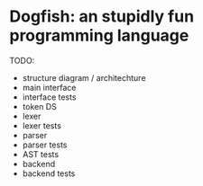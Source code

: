 # Dogfish: an stupidly fun programming language

TODO:
- structure diagram / architechture
- main interface
- interface tests
- token DS
- lexer
- lexer tests
- parser
- parser tests
- AST tests
- backend
- backend tests
